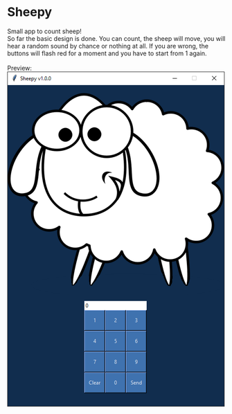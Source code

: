 # Sheepy
Small app to count sheep!
</br>
So far the basic design is done. You can count, the sheep will move, you will hear a random sound by chance or nothing at all. If you are wrong, the buttons will flash red for a moment and you have to start from 1 again.
</br></br>
Preview:
<br>
![Preview](sheepy-preview4.PNG)
